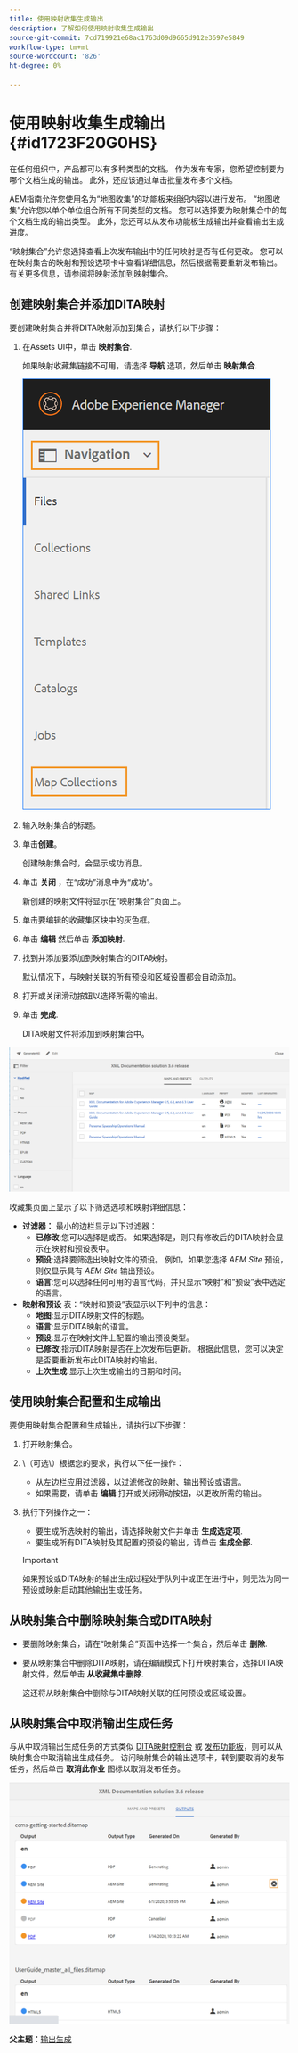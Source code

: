 ```yaml
---
title: 使用映射收集生成输出
description: 了解如何使用映射收集生成输出
source-git-commit: 7cd719921e68ac1763d09d9665d912e3697e5849
workflow-type: tm+mt
source-wordcount: '826'
ht-degree: 0%

---
```



# 使用映射收集生成输出 {#id1723F20G0HS}

在任何组织中，产品都可以有多种类型的文档。 作为发布专家，您希望控制要为哪个文档生成的输出。 此外，还应该通过单击批量发布多个文档。

AEM指南允许您使用名为“地图收集”的功能板来组织内容以进行发布。 “地图收集”允许您以单个单位组合所有不同类型的文档。 您可以选择要为映射集合中的每个文档生成的输出类型。 此外，您还可以从发布功能板生成输出并查看输出生成进度。

“映射集合”允许您选择查看上次发布输出中的任何映射是否有任何更改。 您可以在映射集合的映射和预设选项卡中查看详细信息，然后根据需要重新发布输出。 有关更多信息，请参阅将映射添加到映射集合。

## 创建映射集合并添加DITA映射

要创建映射集合并将DITA映射添加到集合，请执行以下步骤：

1. 在Assets UI中，单击 **映射集合**.

   如果映射收藏集链接不可用，请选择 **导航** 选项，然后单击 **映射集合**.

   ![](images/access-map-collection-left-rail.png)

1. 输入映射集合的标题。
1. 单击&#x200B;**创建**。

   创建映射集合时，会显示成功消息。

1. 单击 **关闭** ，在“成功”消息中为“成功”。

   新创建的映射文件将显示在“映射集合”页面上。

1. 单击要编辑的收藏集区块中的灰色框。
1. 单击 **编辑** 然后单击 **添加映射**.
1. 找到并添加要添加到映射集合的DITA映射。

   默认情况下，与映射关联的所有预设和区域设置都会自动添加。

1. 打开或关闭滑动按钮以选择所需的输出。
1. 单击 **完成**.

   DITA映射文件将添加到映射集合中。


![](images/maps_presets_62_63.png)

收藏集页面上显示了以下筛选选项和映射详细信息：

- **过滤器：** 最小的边栏显示以下过滤器：
   - **已修改**:您可以选择是或否。 如果选择是，则只有修改后的DITA映射会显示在映射和预设表中。
   - **预设**:选择要筛选出映射文件的预设。 例如，如果您选择 *AEM Site* 预设，则仅显示具有 *AEM Site* 输出预设。
   - **语言**:您可以选择任何可用的语言代码，并只显示“映射”和“预设”表中选定的语言。
- **映射和预设** 表：“映射和预设”表显示以下列中的信息：
   - **地图**:显示DITA映射文件的标题。
   - **语言**:显示DITA映射的语言。
   - **预设**:显示在映射文件上配置的输出预设类型。
   - **已修改**:指示DITA映射是否在上次发布后更新。 根据此信息，您可以决定是否要重新发布此DITA映射的输出。
   - **上次生成**:显示上次生成输出的日期和时间。

## 使用映射集合配置和生成输出

要使用映射集合配置和生成输出，请执行以下步骤：

1. 打开映射集合。
1. \（可选\）根据您的要求，执行以下任一操作：
   - 从左边栏应用过滤器，以过滤修改的映射、输出预设或语言。
   - 如果需要，请单击 **编辑** 打开或关闭滑动按钮，以更改所需的输出。
1. 执行下列操作之一：

   - 要生成所选映射的输出，请选择映射文件并单击 **生成选定项**.
   - 要生成所有DITA映射及其配置的预设的输出，请单击 **生成全部**.

   >[!IMPORTANT]
   >
   > 如果预设或DITA映射的输出生成过程处于队列中或正在进行中，则无法为同一预设或映射启动其他输出生成任务。


## 从映射集合中删除映射集合或DITA映射

- 要删除映射集合，请在“映射集合”页面中选择一个集合，然后单击 **删除**.
- 要从映射集合中删除DITA映射，请在编辑模式下打开映射集合，选择DITA映射文件，然后单击 **从收藏集中删除**.

   这还将从映射集合中删除与DITA映射关联的任何预设或区域设置。


## 从映射集合中取消输出生成任务

与从中取消输出生成任务的方式类似 [DITA映射控制台](generate-output-for-a-dita-map.md#id2061H100T5Z) 或 [发布功能板](generate-output-publish-dashboard.md#)，则可以从映射集合中取消输出生成任务。 访问映射集合的输出选项卡，转到要取消的发布任务，然后单击 **取消此作业** 图标以取消发布任务。

![](images/cancel-publish-task-map-collection.png)

**父主题：**[&#x200B;输出生成](generate-output.md)

